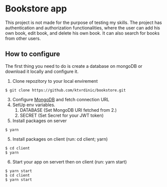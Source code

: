# Bookstore app
This project is not made for the purpose of testing my skills.
The project has authentication and authorization functionalities, where the user can add his own book, edit book, and delete his own book. It can also search for books from other users.

## How to configure
The first thing you need to do is create a database on mongoDB or download it locally and configure it.
1. Clone repozitory to your local envirement
```
$ git clone https://github.com/ktvrdinic/bookstore.git
```
3. Configure [MongoDB](https://www.mongodb.com/) and fetch connection URL
4. SetUp env variables.
    1. DATABASE (Set MongoDB URI fetched from 2.)
    2. SECRET (Set Secret for your JWT token)
5. Install packages on server
```
$ yarn
```
5. Install packages on client (run: cd client; yarn)
```
$ cd client
$ yarn
```
6. Start your app on servert then on client (run: yarn start)
```
$ yarn start
$ cd client
$ yarn start
```
